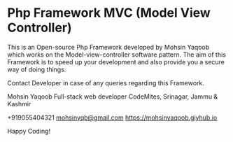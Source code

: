# Php Framework MVC (Model View Controller)
This is an Open-source Php Framework developed by Mohsin Yaqoob which works on the Model-view-controller software pattern. The aim of this Framework is to speed up your development and also provide you a secure way of doing things. 

Contact Developer in case of any queries regarding this Framework.

Mohsin Yaqoob
Full-stack web developer
CodeMites, Srinagar, Jammu & Kashmir

+919055404321
mohsinyqb@gmail.com
https://mohsinyaqoob.giyhub.io


Happy Coding!
